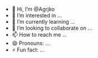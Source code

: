 - 👋 Hi, I’m @Agrjko
- 👀 I’m interested in ...
- 🌱 I’m currently learning ...
- 💞️ I’m looking to collaborate on ...
- 📫 How to reach me ...
- 😄 Pronouns: ...
- ⚡ Fun fact: ...

<!---
Agrjko/Agrjko is a ✨ special ✨ repository because its `README.md` (this file) appears on your GitHub profile.
You can click the Preview link to take a look at your changes.
--->
